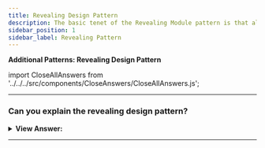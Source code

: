 ```yaml
---
title: Revealing Design Pattern
description: The basic tenet of the Revealing Module pattern is that all functions and variables should be hidden unless explicitly revealed.
sidebar_position: 1
sidebar_label: Revealing Pattern
---
```


**Additional Patterns: Revealing Design Pattern**

import CloseAllAnswers from '../../../src/components/CloseAnswers/CloseAllAnswers.js';

<CloseAllAnswers />

---

### Can you explain the revealing design pattern?

<details className='answer'>
  <summary>
    <strong>View Answer:</strong>
  </summary>
  <div>
    <div>
      <strong>Interview Response:</strong> The basic tenet of the Revealing Module pattern is that all functions and variables should be hidden unless explicitly revealed. All of our functions and variables may be defined in the private scope. We can return an anonymous object containing references to the private functionality we want to make public.<br/>
    </div>
    <div>
</div><br />
  <div><strong className="codeExample">Code Example:</strong><br /><br />

```js
// ES2015+ keywords/syntax used: let, const, method declaration, arrow function
//              template literals for string interpolation, import, export

let privateVar = 'Ben Cherry';
const publicVar = 'Hey there!';

const privateFunction = () => {
  console.log(`Name:${privateVar}`);
};

const publicSetName = (strName) => {
  privateVar = strName;
};

const publicGetName = () => {
  privateFunction();
};

// Reveal public pointers to
// private functions and properties
const myRevealingModule = {
  setName: publicSetName,
  greeting: publicVar,
  getName: publicGetName,
};

export default myRevealingModule;

// Usage:
import myRevealingModule from './myRevealingModule';

myRevealingModule.setName('Paul Kinlan');
```

</div>
<br />
  </div>
</details>

---
